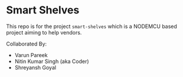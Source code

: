 # Smart Shelves

This repo is for the project `smart-shelves` which is a NODEMCU based project aiming to help vendors.


Collaborated By:
* Varun Pareek
* Nitin Kumar Singh (aka Coder)
* Shreyansh Goyal
